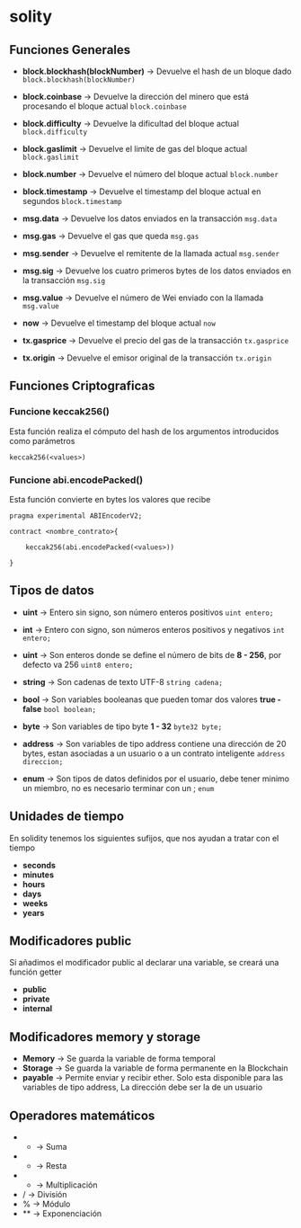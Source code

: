 # solity

## Funciones Generales
- **block.blockhash(blockNumber)** -> Devuelve el hash de un bloque dado
    `block.blockhash(blockNumber)`

- **block.coinbase** -> Devuelve la dirección del minero que está procesando el bloque actual
    `block.coinbase`

- **block.difficulty** -> Devuelve la dificultad del bloque actual
    `block.difficulty`

- **block.gaslimit** -> Devuelve el limite de gas del bloque actual
    `block.gaslimit`

- **block.number** -> Devuelve el número del bloque actual
    `block.number`

- **block.timestamp** -> Devuelve el timestamp del bloque actual en segundos
    `block.timestamp`

- **msg.data** -> Devuelve los datos enviados en la transacción
    `msg.data`

- **msg.gas** -> Devuelve el gas que queda
    `msg.gas`

- **msg.sender** -> Devuelve el remitente de la llamada actual
    `msg.sender`

- **msg.sig** -> Devuelve los cuatro primeros bytes de los datos enviados en la transacción
    `msg.sig`

- **msg.value** -> Devuelve el número de Wei enviado con la llamada
    `msg.value`

- **now** -> Devuelve el timestamp del bloque actual
    `now`

- **tx.gasprice** -> Devuelve el precio del gas de la transacción
    `tx.gasprice`

- **tx.origin** -> Devuelve el emisor original de la transacción
    `tx.origin`

## Funciones Criptograficas
### Funcione keccak256()
Esta función realiza el cómputo del hash de los argumentos introducidos como parámetros

`keccak256(<values>)`

### Funcione abi.encodePacked()
Esta función convierte en bytes los valores que recibe

```
pragma experimental ABIEncoderV2;

contract <nombre_contrato>{

    keccak256(abi.encodePacked(<values>))

}

```

## Tipos de datos

- **uint** -> Entero sin signo, son número enteros positivos 
    `uint entero;`
- **int** -> Entero con signo, son números enteros positivos y negativos
    `int entero;`
- **uint<nroBits>** -> Son enteros donde se define el número de bits de **8 - 256**, por defecto va 256
    `uint8 entero;`

- **string** -> Son cadenas de texto UTF-8
    `string cadena;`

- **bool** -> Son variables booleanas que pueden tomar dos valores **true - false**
    `bool boolean;`

- **byte<nroBits>** -> Son variables de tipo byte **1 - 32**
    `byte32 byte;`

- **address** -> Son variables de tipo address contiene una dirección de 20 bytes, 
                 estan asociadas a un usuario o a un contrato inteligente
    `address direccion;`

- **enum** -> Son tipos de datos definidos por el usuario, 
              debe tener minimo un miembro,
              no es necesario terminar con un ;
    `enum `

## Unidades de tiempo
En solidity tenemos los siguientes sufijos, que nos ayudan a tratar con el tiempo

- **seconds**
- **minutes**
- **hours**
- **days**
- **weeks**
- **years**

## Modificadores public 
Si añadimos el modificador public al declarar una variable, se creará una función getter

- **public**
- **private**
- **internal**

## Modificadores memory y storage

- **Memory** -> Se guarda la variable de forma temporal
- **Storage** -> Se guarda la variable de forma permanente en la Blockchain
- **payable** -> Permite enviar y recibir ether. Solo esta disponible para las variables de tipo address, La dirección debe ser la de un usuario

## Operadores matemáticos
- + -> Suma
- - -> Resta
- * -> Multiplicación
- / -> División
- % -> Módulo
- ** -> Exponenciación